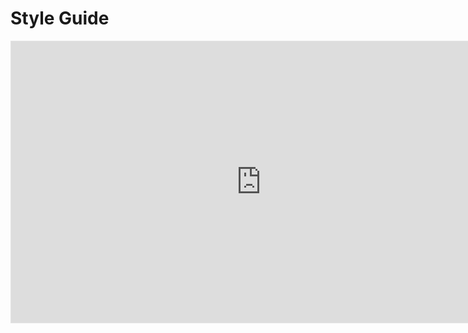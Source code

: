 # Style Guide

<iframe style="border: 1px solid rgba(0, 0, 0, 0.1);" width="800" height="450" src="https://www.figma.com/embed?embed_host=share&url=https%3A%2F%2Fwww.figma.com%2Ffile%2FgntTyNDyu8q5eAI5WOvbGX%2FUntitled%3Fnode-id%3D1%253A209&chrome=DOCUMENTATION" allowfullscreen></iframe>

